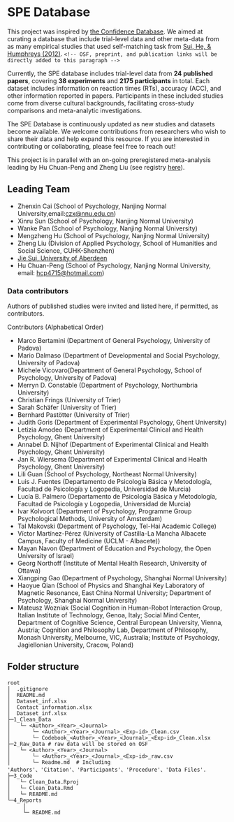 # SPE Database

This project was inspired by [the Confidence Database](https://doi.org/10.1038/s41562-019-0813-1). We aimed at curating a database that include trial-level data and other meta-data from as many empirical studies that used self-matching task from [Sui, He, & Humphreys (2012)](http://www.ncbi.nlm.nih.gov/pubmed/22963229). `<!-- OSF, preprint, and publication links will be directly added to this paragraph -->`

Currently, the SPE database includes trial-level data from **24 published papers**, covering **38 experiments** and **2175 participants** in total. Each dataset includes information on reaction times (RTs), accuracy (ACC), and other information reported in papers. Participants in these included studies come from diverse cultural backgrounds, facilitating cross-study comparisons and meta-analytic investigations.

The SPE Database is continuously updated as new studies and datasets become available. We welcome contributions from researchers who wish to share their data and help expand this resource. If you are interested in contributing or collaborating, please feel free to reach out!

This project is in parallel with an on-going preregistered meta-analysis leading by Hu Chuan-Peng and Zheng Liu (see registry [here](https://osf.io/euqmf)).

## Leading Team

-   Zhenxin Cai (School of Psychology, Nanjing Normal University,email:[czx@nnu.edu.cn](czx@nnu.edu.cn))
-   Xinru Sun (School of Psychology, Nanjing Normal University)
-   Wanke Pan (School of Psychology, Nanjing Normal University)
-   Mengzheng Hu (School of Psychology, Nanjing Normal University)
-   Zheng Liu (Division of Applied Psychology, School of Humanities and Social Science, CUHK-Shenzhen)
-   [Jie Sui, University of Aberdeen](https://www.abdn.ac.uk/people/jie.sui)
-   Hu Chuan-Peng (School of Psychology, Nanjing Normal University, email: [hcp4715@hotmail.com](hcp4715@hotmail.com))

### Data contributors

Authors of published studies were invited and listed here, if permitted, as contributors.

Contributors (Alphabetical Order)
-   Marco Bertamini (Department of General Psychology, University of Padova)
-   Mario Dalmaso (Department of Developmental and Social Psychology, University of Padova)
-   Michele Vicovaro(Department of General Psychology, School of Psychology, University of Padova)
-   Merryn D. Constable (Department of Psychology, Northumbria University)
-   Christian Frings (University of Trier)
-   Sarah Schäfer (University of Trier)
-   Bernhard Pastötter (University of Trier)
-   Judith Goris (Department of Experimental Psychology, Ghent University)
-   Letizia Amodeo (Department of Experimental Clinical and Health Psychology, Ghent University)
-   Annabel D. Nijhof (Department of Experimental Clinical and Health Psychology, Ghent University)
-   Jan R. Wiersema (Department of Experimental Clinical and Health Psychology, Ghent University)
-   Lili Guan (School of Psychology, Northeast Normal University)
-   Luis J. Fuentes (Departamento de Psicología Básica y Metodología, Facultad de Psicología y Logopedia, Universidad de Murcia)
-   Lucía B. Palmero (Departamento de Psicología Básica y Metodología, Facultad de Psicología y Logopedia, Universidad de Murcia)
-   Ivar Kolvoort (Department of Psychology, Programme Group Psychological Methods, University of Amsterdam)
-   Tal Makovski (Department of Psychology, Tel-Hai Academic College)
-   Víctor Martínez-Pérez (University of Castilla-La Mancha Albacete Campus, Faculty of Medicine (UCLM - Albacete))
-   Mayan Navon (Department of Education and Psychology, the Open University of Israel)
-   Georg Northoff (Institute of Mental Health Research, University of Ottawa)
-   Xiangping Gao (Department of Psychology, Shanghai Normal University)
-   Haoyue Qian (School of Physics and Shanghai Key Laboratory of Magnetic Resonance, East China Normal University; Department of Psychology, Shanghai Normal University)
-   Mateusz Wozniak (Social Cognition in Human-Robot Interaction Group, Italian Institute of Technology, Genoa, Italy; Social Mind Center, Department of Cognitive Science, Central European University, Vienna, Austria; Cognition and Philosophy Lab, Department of Philosophy, Monash University, Melbourne, VIC, Australia; Institute of Psychology, Jagiellonian University, Cracow, Poland)

## Folder structure

```         
root
│  .gitignore
│  README.md
│  Dataset_inf.xlsx 
│  Contact information.xlsx
│  Dataset_inf.xlsx 
├─1_Clean_Data 
│   └─ <Author>_<Year>_<Journal>
│       └─ <Author>_<Year>_<Journal>_<Exp-id>_Clean.csv
│       └─ Codebook_<Author>_<Year>_<Journal>_<Exp-id>_Clean.xlsx
├─2_Raw_Data # raw data will be stored on OSF
│   └─ <Author>_<Year>_<Journal>
│       └─ <Author>_<Year>_<Journal>_<Exp-id>_raw.csv
│       └─ Readme.md  # Including 'Authors'、'Citation'、'Participants'、'Procedure'、'Data Files'.
├─3_Code
│   └─ Clean_Data.Rproj
│   └─ Clean_Data.Rmd
│   └─ README.md
└─4_Reports
     │
     └─ README.md
```
